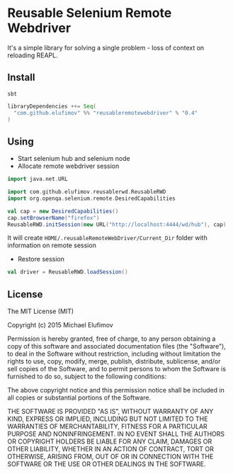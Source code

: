 # Reusable Selenium Remote Webdriver

It's a simple library for solving a single problem - loss of context on reloading REAPL. 


## Install

`sbt`

```scala
libraryDependencies ++= Seq(
  "com.github.elufimov" %% "reusableremotewebdriver" % "0.4"
)
```

## Using

* Start selenium hub and selenium node
* Allocate remote webdriver session

```scala
import java.net.URL

import com.github.elufimov.reusablerwd.ReusableRWD
import org.openqa.selenium.remote.DesiredCapabilities

val cap = new DesiredCapabilities()
cap.setBrowserName("firefox")
ReusableRWD.initSession(new URL("http://localhost:4444/wd/hub"), cap)
```

It will create `HOME/.reusableRemoteWebDriver/Current_Dir` folder with information on remote session

* Restore session 

```scala
val driver = ReusableRWD.loadSession()
```

## License
The MIT License (MIT)

Copyright (c) 2015 Michael Elufimov

Permission is hereby granted, free of charge, to any person obtaining a copy
of this software and associated documentation files (the "Software"), to deal
in the Software without restriction, including without limitation the rights
to use, copy, modify, merge, publish, distribute, sublicense, and/or sell
copies of the Software, and to permit persons to whom the Software is
furnished to do so, subject to the following conditions:

The above copyright notice and this permission notice shall be included in all
copies or substantial portions of the Software.

THE SOFTWARE IS PROVIDED "AS IS", WITHOUT WARRANTY OF ANY KIND, EXPRESS OR
IMPLIED, INCLUDING BUT NOT LIMITED TO THE WARRANTIES OF MERCHANTABILITY,
FITNESS FOR A PARTICULAR PURPOSE AND NONINFRINGEMENT. IN NO EVENT SHALL THE
AUTHORS OR COPYRIGHT HOLDERS BE LIABLE FOR ANY CLAIM, DAMAGES OR OTHER
LIABILITY, WHETHER IN AN ACTION OF CONTRACT, TORT OR OTHERWISE, ARISING FROM,
OUT OF OR IN CONNECTION WITH THE SOFTWARE OR THE USE OR OTHER DEALINGS IN THE
SOFTWARE.
